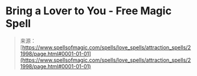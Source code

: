 <!--yml

category: 未分类

date: 2024-06-12 19:05:59

-->

# Bring a Lover to You - Free Magic Spell

> 来源：[https://www.spellsofmagic.com/spells/love_spells/attraction_spells/21998/page.html#0001-01-01](https://www.spellsofmagic.com/spells/love_spells/attraction_spells/21998/page.html#0001-01-01)

